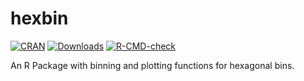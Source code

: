 hexbin
======
 <!-- badges: start -->
[![CRAN](http://www.r-pkg.org/badges/version/hexbin)](http://cran.rstudio.com/package=hexbin) [![Downloads](http://cranlogs.r-pkg.org/badges/hexbin?color=brightgreen)](http://www.r-pkg.org/pkg/hexbin)
[![R-CMD-check](https://github.com/edzer/hexbin/actions/workflows/R-CMD-check.yaml/badge.svg)](https://github.com/edzer/hexbin/actions/workflows/R-CMD-check.yaml)
 <!-- badges: end -->

An R Package with binning and plotting functions for hexagonal bins.
